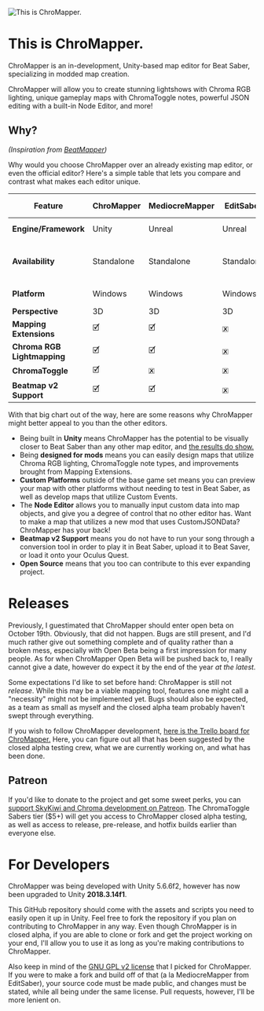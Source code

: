 ﻿![This is ChroMapper.](https://i.imgur.com/fnhMWRe.png)

# This is ChroMapper.
ChroMapper is an in-development, Unity-based map editor for Beat Saber, specializing in modded map creation.

ChroMapper will allow you to create stunning lightshows with Chroma RGB lighting, unique gameplay maps with ChromaToggle notes, powerful JSON editing with a built-in Node Editor, and more!

## Why?
*(Inspiration from [BeatMapper](https://github.com/joshwcomeau/beatmapper))*

Why would you choose ChroMapper over an already existing map editor, or even the official editor? Here's a simple table that lets you compare and contrast what makes each editor unique.

|Feature|ChroMapper|MediocreMapper|EditSaber|BeatMapper|Official Editor|
|-|-|-|-|-|-|
|**Engine/Framework**|Unity|Unreal|Unreal|React (JavaScript)|Unity|
|**Availability**|Standalone|Standalone|Standalone|Web Browser|Bundled w/PCVR Beat Saber|
|**Platform**|Windows|Windows|Windows|Fuckin' Anywhere|Windows|
|**Perspective**|3D|3D|3D|3D/2D|2D|
|**Mapping Extensions**|🗹|🗹|🗷|🗷|🗷|
|**Chroma RGB Lightmapping**|🗹|🗹|🗷|🗷|🗷|
|**ChromaToggle**|🗹|🗷|🗷|🗷|🗷|
|**Beatmap v2 Support**|🗹|🗹|🗷|🗹|🗹|

With that big chart out of the way, here are some reasons why ChroMapper might better appeal to you than the other editors.
- Being built in **Unity** means ChroMapper has the potential to be visually closer to Beat Saber than any other map editor, and [the results do show.](https://streamable.com/a0lh6)
- Being **designed for mods** means you can easily design maps that utilize Chroma RGB lighting, ChromaToggle note types, and improvements brought from Mapping Extensions.
- **Custom Platforms** outside of the base game set means you can preview your map with other platforms without needing to test in Beat Saber, as well as develop maps that utilize Custom Events.
- The **Node Editor** allows you to manually input custom data into map objects, and give you a degree of control that no other editor has. Want to make a map that utilizes a new mod that uses CustomJSONData? ChroMapper has your back!
- **Beatmap v2 Support** means you do not have to run your song through a conversion tool in order to play it in Beat Saber, upload it to Beat Saver, or load it onto your Oculus Quest.
- **Open Source** means that you too can contribute to this ever expanding project.

# Releases

Previously, I guestimated that ChroMapper should enter open beta on October 19th. Obviously, that did not happen. Bugs are still present, and I'd much rather give out something complete and of quality rather than a broken mess, especially with Open Beta being a first impression for many people. As for when ChroMapper Open Beta will be pushed back to, I really cannot give a date, however do expect it by the end of the year *at the latest.*

Some expectations I'd like to set before hand: ChroMapper is still not *release*. While this may be a viable mapping tool, features one might call a "necessity" might not be implemented yet. Bugs should also be expected, as a team as small as myself and the closed alpha team probably haven't swept through everything.

If you wish to follow ChroMapper development, [here is the Trello board for ChroMapper.](https://trello.com/b/j2ikcHZh/chromapper-development) Here, you can figure out all that has been suggested by the closed alpha testing crew, what we are currently working on, and what has been done.

## Patreon

If you'd like to donate to the project and get some sweet perks, you can [support SkyKiwi and Chroma development on Patreon](https://www.patreon.com/Chroma). The ChromaToggle Sabers tier ($5+) will get you access to ChroMapper closed alpha testing, as well as access to release, pre-release, and hotfix builds earlier than everyone else.

# For Developers
ChroMapper was being developed with Unity 5.6.6f2, however has now been upgraded to Unity **2018.3.14f1**.

This GitHub repository should come with the assets and scripts you need to easily open it up in Unity. Feel free to fork the repository if you plan on contributing to ChroMapper in any way. Even though ChroMapper is in closed alpha, if you are able to clone or fork and get the project working on your end, I'll allow you to use it as long as you're making contributions to ChroMapper.

Also keep in mind of the [GNU GPL v2 license](https://github.com/Caeden117/ChroMapper/blob/master/LICENSE) that I picked for ChroMapper. If you were to make a fork and build off of that (a la MediocreMapper from EditSaber), your source code must be made public, and changes must be stated, while all being under the same license. Pull requests, however, I'll be more lenient on.
